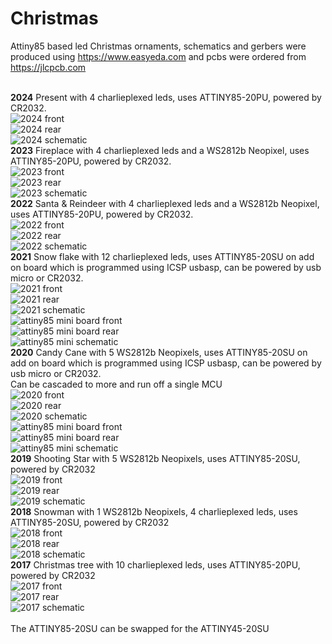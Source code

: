 # Christmas
Attiny85 based led Christmas ornaments, schematics and gerbers were produced using https://www.easyeda.com and pcbs were ordered from https://jlcpcb.com

<br>**2024** Present with 4 charlieplexed leds, uses ATTINY85-20PU, powered by CR2032.
<br>![2024 front](2024/xmas-2024-front.png)
<br>![2024 rear](2024/xmas-2024-rear.png)
<br>![2024 schematic](2024/xmas-2024-circuit.png)
<br>**2023** Fireplace with 4 charlieplexed leds and a WS2812b Neopixel, uses ATTINY85-20PU, powered by CR2032.
<br>![2023 front](2023/xmas-2023-front.png)
<br>![2023 rear](2023/xmas-2023-rear.png)
<br>![2023 schematic](2023/xmas-2023-circuit.png)
<br>**2022** Santa & Reindeer with 4 charlieplexed leds and a WS2812b Neopixel, uses ATTINY85-20PU, powered by CR2032.
<br>![2022 front](2022/xmas-2022-front.png)
<br>![2022 rear](2022/xmas-2022-rear.png)
<br>![2022 schematic](2022/xmas-2022-circuit.png)
<br>**2021** Snow flake with 12 charlieplexed leds, uses ATTINY85-20SU on add on board which is programmed using ICSP usbasp, can be powered by usb micro or CR2032.
<br>![2021 front](2021/xmas-2021-front.png)
<br>![2021 rear](2021/xmas-2021-rear.png)
<br>![2021 schematic](2021/xmas-2021-circuit.png)
<br>![attiny85 mini board front](2020/attiny85-mini-front.png)
<br>![attiny85 mini board rear](2020/attiny85-mini-rear.png)
<br>![attiny85 mini schematic](2020/attiny85-circuit.png)
<br>**2020** Candy Cane with 5 WS2812b Neopixels, uses ATTINY85-20SU on add on board which is programmed using ICSP usbasp, can be powered by usb micro or CR2032.
<br> Can be cascaded to more and run off a single MCU
<br>![2020 front](2020/xmas-2020-front.png)
<br>![2020 rear](2020/xmas-2020-rear.png)
<br>![2020 schematic](2020/xmas-2020-circuit.png)
<br>![attiny85 mini board front](2020/attiny85-mini-front.png)
<br>![attiny85 mini board rear](2020/attiny85-mini-rear.png)
<br>![attiny85 mini schematic](2020/attiny85-circuit.png)
<br>**2019** Shooting Star with 5 WS2812b Neopixels, uses ATTINY85-20SU, powered by CR2032
<br>![2019 front](2019/xmas-2019-front.png)
<br>![2019 rear](2019/xmas-2019-rear.png)
<br>![2019 schematic](2019/xmas-2019-circuit.png)
<br>**2018** Snowman with 1 WS2812b Neopixels, 4 charlieplexed leds, uses ATTINY85-20SU, powered by CR2032
<br>![2018 front](2018/xmas-2018-front.png)
<br>![2018 rear](2018/xmas-2018-rear.png)
<br>![2018 schematic](2018/xmas-2018-circuit.png)
<br>**2017** Christmas tree with 10 charlieplexed leds, uses ATTINY85-20PU, powered by CR2032
<br>![2017 front](2017/xmas-2017-front.png)
<br>![2017 rear](2017/xmas-2017-rear.png)
<br>![2017 schematic](2017/xmas-2017-circuit.png)
<br><br>The ATTINY85-20SU can be swapped for the ATTINY45-20SU
